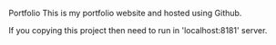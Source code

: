   
Portfolio
This is my portfolio website and hosted using Github.

If you copying this project then need to run in 'localhost:8181' server.
